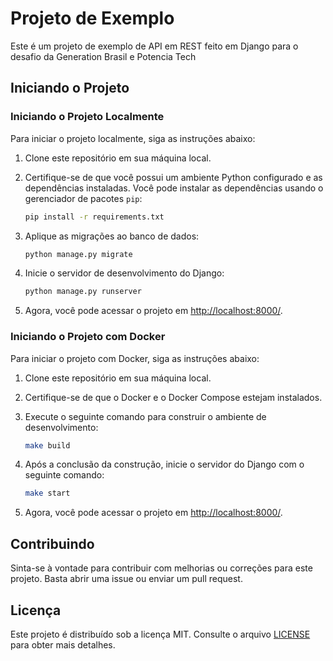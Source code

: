 # Projeto de Exemplo

Este é um projeto de exemplo de API em REST feito em Django para o desafio da Generation Brasil e Potencia Tech 

## Iniciando o Projeto

### Iniciando o Projeto Localmente

Para iniciar o projeto localmente, siga as instruções abaixo:

1. Clone este repositório em sua máquina local.

2. Certifique-se de que você possui um ambiente Python configurado e as dependências instaladas. Você pode instalar as dependências usando o gerenciador de pacotes `pip`:

   ```bash
   pip install -r requirements.txt
   ```

3. Aplique as migrações ao banco de dados:

   ```bash
   python manage.py migrate
   ```

4. Inicie o servidor de desenvolvimento do Django:

   ```bash
   python manage.py runserver
   ```

5. Agora, você pode acessar o projeto em [http://localhost:8000/](http://localhost:8000/).

### Iniciando o Projeto com Docker

Para iniciar o projeto com Docker, siga as instruções abaixo:

1. Clone este repositório em sua máquina local.
2. Certifique-se de que o Docker e o Docker Compose estejam instalados.
3. Execute o seguinte comando para construir o ambiente de desenvolvimento:

   ```bash
   make build
   ```

4. Após a conclusão da construção, inicie o servidor do Django com o seguinte comando:

   ```bash
   make start
   ```

5. Agora, você pode acessar o projeto em [http://localhost:8000/](http://localhost:8000/).

## Contribuindo

Sinta-se à vontade para contribuir com melhorias ou correções para este projeto. Basta abrir uma issue ou enviar um pull request.

## Licença

Este projeto é distribuído sob a licença MIT. Consulte o arquivo [LICENSE](LICENSE) para obter mais detalhes.
